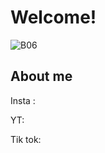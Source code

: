 # Welcome!

![B06](https://github.com/banuu0625/banuu0625.github.io/assets/159810689/429a91a5-49c5-4ff0-8db9-0ba382589de7)

## About me

Insta :

YT:

Tik tok:

